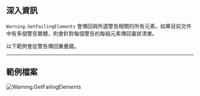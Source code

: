 ## 深入資訊
`Warning.GetFailingElements` 會傳回與所選警告相關的所有元素。如果目前文件中有多個警告實體，則會針對每個警告的每組元素傳回巢狀清單。

以下範例會從警告傳回重疊牆。
___
## 範例檔案

![Warning.GetFailingElements](./Revit.Application.Warning.GetFailingElements_img.jpg)
